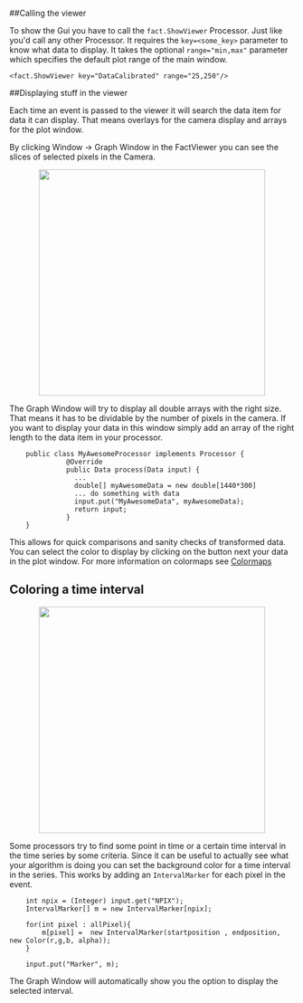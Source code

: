 ##Calling the viewer

To show the Gui you have to call the `fact.ShowViewer` Processor. Just like you'd call any other Processor.
It requires the `key=<some_key>` parameter to know what data to display. It takes the optional `range="min,max"` 
parameter which specifies the default plot range of the main window.

    
    <fact.ShowViewer key="DataCalibrated" range="25,250"/>



##Displaying stuff in the viewer

Each time an event is passed to the viewer it will search the data item for data it can display. That means
overlays for the camera display and arrays for the plot window.

By clicking Window -> Graph Window in the FactViewer you can see the slices of selected pixels in the Camera.

<div style="text-align: center;">
   <img src="../images/graph_window_multiple.png" style="width:400px;" />
</div>

The Graph Window will try to display all double arrays with the right size. That means it has to be dividable
by the number of pixels in the camera. If you want to display your data in this window simply add an 
array of the right length to the data item in your processor. 

        public class MyAwesomeProcessor implements Processor {
                  @Override
                  public Data process(Data input) {
                    ...
                    double[] myAwesomeData = new double[1440*300]
                    ... do something with data
                    input.put("MyAwesomeData", myAwesomeData);
                    return input;
                  }
        }
        
        
This allows for quick comparisons and sanity checks of transformed data. You can select the color to display
by clicking on the button next your data in the plot window. For more information on colormaps see 
[Colormaps](colormaps.html)


## Coloring a time interval

<div style="text-align: center;">
   <img src="../images/graph_window_marker.png" style="width:400px;" />
</div>


Some processors try to find some point in time or a certain time interval in the time series by some criteria.
Since it can be useful to actually see what your algorithm is doing you can set the background color for a time interval
in the series. This works by adding an `IntervalMarker` for each pixel in the event.

        int npix = (Integer) input.get("NPIX");
        IntervalMarker[] m = new IntervalMarker[npix];

        for(int pixel : allPixel){
            m[pixel] =  new IntervalMarker(startposition , endposition, new Color(r,g,b, alpha));
        }

        input.put("Marker", m);

The Graph Window will automatically show you the option to display the selected interval.
